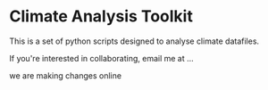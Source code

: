 # Climate Analysis Toolkit

This is a set of python scripts designed to analyse climate datafiles.

If you're interested in collaborating, email me at ...

we
are
making
changes
online
